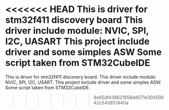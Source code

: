 <<<<<<< HEAD
This is driver for stm32f411 discovery board 
This driver include module: NVIC, SPI, I2C, UASART 
This project include driver and some simples ASW
Some script taken from STM32CubeIDE
=======
This is driver for stm32f411 discovery board.
This driver include module: NVIC, SPI, I2C, USART.
This project include driver and some simples ASW.
Some script taken from STM32CubeIDE.
>>>>>>> 8e65df438821858dd571e30450642c540851440a
